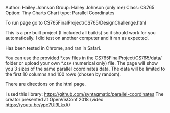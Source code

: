 Author: Hailey Johnson
Group: Hailey Johnson (only me)
Class: CS765
Option: Tiny Charts
Chart type: Parallel Coordinates

To run page go to CS765FinalProject/CS765/DesignChallenge.html

This is a pre built project (I included all builds) so it should work for you automatically. I did test on another computer and it ran as expected. 

Has been tested in Chrome, and ran in Safari. 

You can use the provided *.csv files in the CS765FinalProject/CS765/data/ folder or upload your own *.csv (numerical only) file. The page will show you 3 sizes of the same parallel coordinates data. The data will be limited to the first 10 columns and 100 rows (chosen by random).

There are directions on the html page. 

I used this library:
https://github.com/syntagmatic/parallel-coordinates
The creator presented at OpenVisConf 2018 (video https://youtu.be/ypc7Ul9LkxA)
